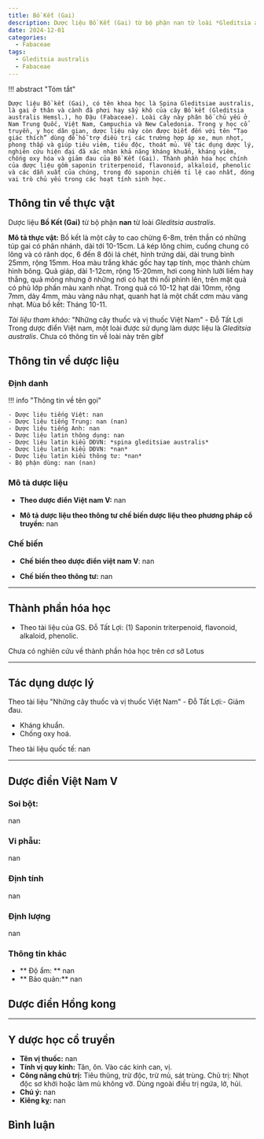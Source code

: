 ```yaml
---
title: Bồ Kết (Gai)
description: Dược liệu Bồ Kết (Gai) từ bộ phận nan từ loài *Gleditsia australis*
date: 2024-12-01
categories:
  - Fabaceae
tags:
  - Gleditsia australis
  - Fabaceae
---
```

!!! abstract "Tóm tắt"

    Dược liệu Bồ kết (Gai), có tên khoa học là Spina Gleditsiae australis, là gai ở thân và cành đã phơi hay sấy khô của cây Bồ kết (Gleditsia australis Hemsl.), họ Đậu (Fabaceae). Loài cây này phân bố chủ yếu ở Nam Trung Quốc, Việt Nam, Campuchia và New Caledonia. Trong y học cổ truyền, y học dân gian, dược liệu này còn được biết đến với tên “Tạo giác thích” dùng để hỗ trợ điều trị các trường hợp áp xe, mụn nhọt, phong thấp và giúp tiêu viêm, tiêu độc, thoát mủ. Về tác dụng dược lý, nghiên cứu hiện đại đã xác nhận khả năng kháng khuẩn, kháng viêm, chống oxy hóa và giảm đau của Bồ Kết (Gai). Thành phần hóa học chính của dược liệu gồm saponin triterpenoid, flavonoid, alkaloid, phenolic và các dẫn xuất của chúng, trong đó saponin chiếm tỉ lệ cao nhất, đóng vai trò chủ yếu trong các hoạt tính sinh học.

## Thông tin về thực vật


Dược liệu **Bồ Kết (Gai)** từ bộ phận **nan** từ loài *Gleditsia australis*.

**Mô tả thực vật:** Bồ kết là một cây to cao chừng 6-8m, trên thần có những túp gai có phân nhánh, dài tới 10-15cm. Lá kép lông chim, cuống chung có lông và có rãnh dọc, 6 đến 8 đôi lá chét, hình trứng dài, dài trung bình 25mm, rộng 15mm. Hoa màu trắng khác gốc hay tạp tính, mọc thành chùm hình bông. Quả giáp, dài 1-12cm, rộng 15-20mm, hơi cong hình lưỡi liềm hay thẳng, quả mỏng nhưng ở những nơi có hạt thì nổi phình lên, trên mặt quả có phủ lớp phấn màu xanh nhạt. Trong quả có 10-12 hạt dài 10mm, rộng 7mm, dày 4mm, màu vàng nâu nhạt, quanh hạt là một chất cơm màu vàng nhạt. Mùa bồ kết: Tháng 10-11.

*Tài liệu tham khảo:* "Những cây thuốc và vị thuốc Việt Nam" - Đỗ Tất Lợi 
Trong dược điển Việt nam, một loài được sử dụng làm dược liệu là *Gleditsia australis*. 
Chưa có thông tin về loài này trên gibf


## Thông tin về dược liệu 

### Định danh

!!! info "Thông tin về tên gọi"

    - Dược liệu tiếng Việt: nan
    - Dược liệu tiếng Trung: nan (nan)
    - Dược liệu tiếng Anh: nan
    - Dược liệu latin thông dụng: nan
    - Dược liệu latin kiểu DĐVN: *spina gleditsiae australis*
    - Dược liệu latin kiểu DĐVN: *nan*
    - Dược liệu latin kiểu thông tư: *nan*
    - Bộ phận dùng: nan (nan)

### Mô tả dược liệu 

- **Theo dược điển Việt nam V:** nan

- **Mô tả dược liệu theo thông tư chế biến dược liệu theo phương pháp cổ truyền:** nan

### Chế biến 

- **Chế biến theo dược điển việt nam V**: nan

- **Chế biến theo thông tư:** nan

--- 

## Thành phần hóa học

- Theo tài liệu của GS. Đỗ Tất Lợi:  (1) Saponin triterpenoid, flavonoid, alkaloid, phenolic.
    
Chưa có nghiên cứu về thành phần hóa học trên cơ sở Lotus

---

## Tác dụng dược lý

Theo tài liệu "Những cây thuốc và vị thuốc Việt Nam" - Đỗ Tất Lợi:- Giảm đau.
- Kháng khuẩn.
- Chống oxy hoá.

Theo tài liệu quốc tế: nan

---

## Dược điển Việt Nam V

### Soi bột:

nan

<!-- Hình ảnh soi bột sẽ được tự động chèn vào đây sau -->

### Vi phẫu:

nan

<!-- Hình ảnh vi phẫu sẽ được tự động chèn vào đây sau -->

### Định tính

nan

### Định lượng

nan

### Thông tin khác 

- ** Độ ẩm: ** nan
- ** Bảo quản:** nan

## Dược điển Hồng kong

<!-- PDF sẽ được tự động chèn vào đây sau -->


---

## Y dược học cổ truyền

- **Tên vị thuốc:** nan
- **Tính vị quy kinh:** Tân, ôn. Vào các kinh can, vị.
- **Công năng chủ trị:** Tiêu thũng, trừ độc, trừ mủ, sát trùng.
Chủ trị: Nhọt độc sơ khởi hoặc làm mủ không vỡ. Dùng ngoài điều trị ngứa, lở, hủi.
- **Chú ý:** nan
- **Kiêng kỵ:** nan



## Bình luận

<div id="giscus-container"></div>
<script src="https://giscus.app/client.js"
        data-repo="hoangson0787/CSDL-duoc-lieu"
        data-repo-id="R_kgDONbMRNA"
        data-category="Duoc lieu"
        data-category-id="DIC_kwDONbMRNM4ClklR"
        data-mapping="pathname"
        data-strict="0"
        data-reactions-enabled="1"
        data-emit-metadata="1"
        data-input-position="bottom"
        data-theme="light"
        data-lang="en"
        crossorigin="anonymous"
        async>
</script>

